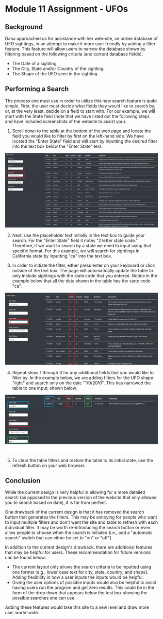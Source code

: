 # Module 11 Assignment - UFOs

## Background
Dana approached us for assistance with her web-site, an online database of UFO sightings, in an attempt to make it more user friendly by adding a filter feature. This feature will allow users to narrow the database shown by filtering based on the following criteria (and current database fields):

- The Date of a sighting
- The City, State and/or Country of the sighting
- The Shape of the UFO seen in the sighting. 

## Performing a Search
The process one must use in order to utilize this new search feature is quite simple. First, the user must decide what fields they would like to search by, or, at the very least, decide on a field to start with. For our example, we will start with the State field (note that we have listed out the following steps and have included screenshots of the website to assist you).

1. Scroll down to the table at the bottom of the web page and locate the field you would like to filter by first on the left-hand side. We have located the "Enter State" field and will start by inputting the desired filter into the text box below the "Enter State" text.

![image1](https://github.com/kjminges/ufos/blob/main/image1.png)


2. Next, use the placeholder text initially in the text box to guide your search. For the "Enter State" field it notes "2 letter state code." Therefore, if we want to search by a state we need to input using that specific format. For this example, we will search for sightings in California state by inputting "ca" into the text box. 

3. In order to initiate the filter, either press enter on your keyboard or click outside of the text box. The page will automatically update the table to only include sightings with the state code that you entered. Notice in the example below that all the data shown in the table has the state code "ca".

![image2](https://github.com/kjminges/ufos/blob/main/image2.png)


4. Repeat steps 1 through 3 for any additional fields that you would like to filter by. In the example below, we are adding filters for the UFO shape "light" and search only on the date "1/9/2010". This has narrowed the table to one input, shown below.

![image3](https://github.com/kjminges/ufos/blob/main/image3.png)


5. To clear the table filters and restore the table to its initial state, use the refresh button on your web browser.


## Conclusion
While the current design is very helpful in allowing for a more detailed search (as opposed to the previous version of the website that only allowed you to search based on date), it is far from perfect. 

One drawback of the current design is that it has removed the search button that generates the filters. This may be annoying for people who want to input multiple filters and don't want the site and table to refresh with each individual filter. It may be worth re-introducing the search button or even allow people to choose when the search is initiated (i.e., add a "automatic search" switch that can either be set to "on" or "off"). 

In addition to the current design's drawback, there are additional features that may be helpful for users. These recommendation for future versions can be found below:

- The current layout only allows the search criteria to be inputted using one format (e.g., lower case text for city, state, country, and shape). Adding flexibility in how a user inputs the inputs would be helpful.
- Giving the user options of possible inputs would also be helpful to avoid having users run the program and get zero results. This could be in the form of the drop down that appears below the test box showing the possible searches one can use. 

Adding these features would take this site to a new level and draw more user world-wide. 